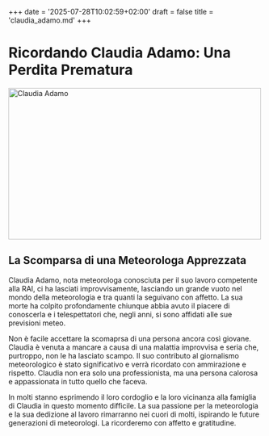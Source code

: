 +++
date = '2025-07-28T10:02:59+02:00'
draft = false
title = 'claudia_adamo.md'
+++

# Ricordando Claudia Adamo: Una Perdita Prematura

<img src="https://live.staticflickr.com/6153/6227360551_a359cdce08_b.jpg" alt="Claudia Adamo" width="500" height="300">

## La Scomparsa di una Meteorologa Apprezzata

Claudia Adamo, nota meteorologa conosciuta per il suo lavoro competente alla RAI, ci ha lasciati improvvisamente, lasciando un grande vuoto nel mondo della meteorologia e tra quanti la seguivano con affetto. La sua morte ha colpito profondamente chiunque abbia avuto il piacere di conoscerla e i telespettatori che, negli anni, si sono affidati alle sue previsioni meteo.

Non è facile accettare la scomaprsa di una persona ancora così giovane. Claudia è venuta a mancare a causa di una malattia improvvisa e seria che, purtroppo, non le ha lasciato scampo. Il suo contributo al giornalismo meteorologico è stato significativo e verrà ricordato con ammirazione e rispetto. Claudia non era solo una professionista, ma una persona calorosa e appassionata in tutto quello che faceva.

In molti stanno esprimendo il loro cordoglio e la loro vicinanza alla famiglia di Claudia in questo momento difficile. La sua passione per la meteorologia e la sua dedizione al lavoro rimarranno nei cuori di molti, ispirando le future generazioni di meteorologi. La ricorderemo con affetto e gratitudine.